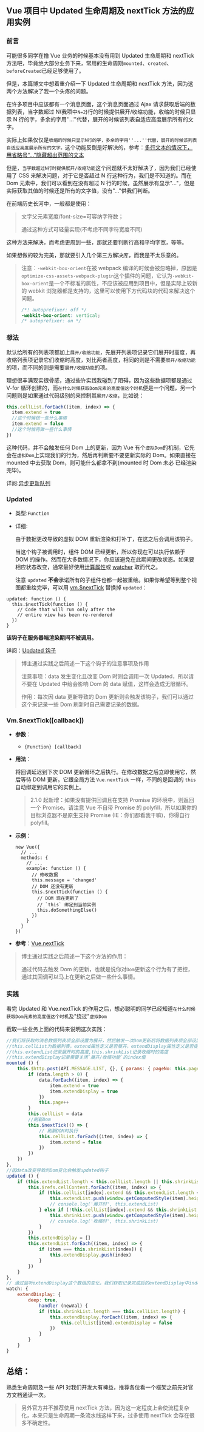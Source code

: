 ## Vue 项目中 Updated 生命周期及 nextTick 方法的应用实例

### 前言

可能很多同学在撸 Vue 业务的时候基本没有用到 Updated 生命周期和 nextTick 方法吧，毕竟绝大部分业务下来，常用的生命周期`mounted`、`created`、`beforeCreated`已经足够使用了。

但是，本篇博文中想着重介绍一下 Updated 生命周期和 nextTick 方法，因为这两个方法解决了我一个头疼的问题。

在许多项目中应该都有一个消息页面，这个消息页面通过 Ajax 请求获取后端的数据列表，当字数超过 N(我项中`N=2`)行的时候提供展开/收缩功能，收缩的时候只显示 N 行的字，多余的字用''...''代替，展开的时候该列表自适应高度展示所有的文字。

实际上如果仅仅是`收缩的时候只显示N行的字，多余的字用''...''代替，展开的时候该列表自适应高度展示所有的文字。`这个功能反倒是好解决的，参考：[多行文本的情况下，用省略号“...”隐藏超出范围的文本](http://www.css88.com/webkit/-webkit-line-clamp/)

但是，`当字数超过N行时提供展开/收缩功能`这个问题就不太好解决了，因为我们已经使用了 CSS 来解决问题，对于它是否超过 N 行这种行为，我们是不知道的。而在 Dom 元素中，我们可以看到在没有超过 N 行的时候，虽然展示有显示"..."，但是实际获取其值的时候还是所有的文字值，没有"…"供我们判断。

在前端历史长河中，一般都是使用：

> 文字父元素宽度/font-size=可容纳字符数；
>
> 通过这种方式可轻量实现(不考虑不同字符宽度不同)

这种方法来解决，而考虑更周到一些，那就还要判断行高和平均字宽，等等。

如果想做的较为完美，那就要引入几个第三方解决库，而我是不太乐意的。

> 注意：`-webkit-box-orient`在被 webpack 编译的时候会被忽略掉，原因是`optimize-css-assets-webpack-plugin`这个插件的问题，它认为`-webkit-box-orient`是一个不标准的属性，不应该被应用到项目中，但是实际上较新的 webkit 浏览器都是支持的，这里可以使用下方代码块的代码来解决这个问题。
>
> ```scss
> /*! autoprefixer: off */
> -webkit-box-orient: vertical;
> /* autoprefixer: on */
> ```

### 想法

默认给所有的列表项都加上`展开/收缩功能`，先展开列表项记录它们展开时高度，再收缩列表项记录它们收缩时高度，对比两者高度，相同的则是不需要`展开/收缩功能`的项，而不同的则是需要`展开/收缩功能`的项。

理想很丰满现实很骨感，通过些许实践我碰到了阻碍，因为这些数据项都是通过 V-for 循环创建的，而`在什么时候获取Dom元素的高度值这个时机`便是一个问题，另一个问题则是如果通过代码级别的来控制其`展开/收缩`，比如说：

```javascript
this.cellList.forEach((item, index) => {
  item.extend = true
  //这个时候做一些什么事情
  item.extend = false
  //这个时候再做一些什么事情
})
```

这种代码，并不会触发任何 Dom 上的更新，因为 Vue 有个`虚拟Dom`的机制，它先会在`虚拟Dom`上实现我们的行为，然后再判断要不要更新实际的 Dom。如果直接在 mounted 中去获取 Dom，则可能什么都拿不到(mounted 时 Dom 未必 已经渲染完毕)。

详阅:[异步更新队列](https://cn.vuejs.org/v2/guide/reactivity.html#%E5%BC%82%E6%AD%A5%E6%9B%B4%E6%96%B0%E9%98%9F%E5%88%97)

### Updated

- 类型:`Function`

- 详细:

  由于数据更改导致的虚拟 DOM 重新渲染和打补丁，在这之后会调用该钩子。

  当这个钩子被调用时，组件 DOM 已经更新，所以你现在可以执行依赖于 DOM 的操作。然而在大多数情况下，你应该避免在此期间更改状态。如果要相应状态改变，通常最好使用[计算属性](https://cn.vuejs.org/v2/api/#computed)或 [watcher](https://cn.vuejs.org/v2/api/#watch) 取而代之。

  注意 `updated` **不会**承诺所有的子组件也都一起被重绘。如果你希望等到整个视图都重绘完毕，可以用 [vm.$nextTick](https://cn.vuejs.org/v2/api/#vm-nextTick) 替换掉 `updated`：

```
updated: function () {
  this.$nextTick(function () {
    // Code that will run only after the
    // entire view has been re-rendered
  })
}
```

**该钩子在服务器端渲染期间不被调用。**

详阅：[Updated 钩子](https://cn.vuejs.org/v2/api/#updated)

> 博主通过实践之后简述一下这个钩子的注意事项及作用
>
> 注意事项：data 发生变化且改变 Dom 时则会调用一次 Updated，所以请不要在 Updated 中给会影响 Dom 的 data 赋值，这样会造成无限循环。
>
> 作用：每次因 data 更新导致的 Dom 更新则会触发该钩子，我们可以通过这个来记录一些 Dom 刷新时自己需要记录的数据。

### Vm.$nextTick([callback])

- **参数**：

  - `{Function} [callback]`

- **用法**：

  将回调延迟到下次 DOM 更新循环之后执行。在修改数据之后立即使用它，然后等待 DOM 更新。它跟全局方法 `Vue.nextTick` 一样，不同的是回调的 `this` 自动绑定到调用它的实例上。

  > 2.1.0 起新增：如果没有提供回调且在支持 Promise 的环境中，则返回一个 Promise。请注意 Vue 不自带 Promise 的 polyfill，所以如果你的目标浏览器不是原生支持 Promise (IE：你们都看我干嘛)，你得自行 polyfill。

- **示例**：

  ```
  new Vue({
    // ...
    methods: {
      // ...
      example: function () {
        // 修改数据
        this.message = 'changed'
        // DOM 还没有更新
        this.$nextTick(function () {
          // DOM 现在更新了
          // `this` 绑定到当前实例
          this.doSomethingElse()
        })
      }
    }
  })
  ```

- **参考**：[Vue.nextTick](https://cn.vuejs.org/v2/api/#Vue-nextTick)

> 博主通过实践之后简述一下这个方法的作用：
>
> 通过代码去触发 Dom 的更新，也就是说你对`Dom`更新这个行为有了把控，通过其回调可以马上在更新之后做一些什么事情。

### 实践

看完 Updated 和 Vue.nextTick 的作用之后，想必聪明的同学已经知道`在什么时候获取Dom元素的高度值这个时机`及"绕过"`虚拟Dom`

截取一些业务上面的代码来说明这次实践：

```javascript
//我们将获取的消息数据列表项全部设置为展开，然后触发一次Dom更新后将数据列表项全部设置为收缩。
//this.cellList为数据列表，extend属性定义是否展开，extendDisplay属性定义是否提供`展开/收缩功能`
//this.extendList记录展开时的高度,this.shrinkList记录收缩时的高度
//this.extendDisplay记录需要关闭`展开/收缩功能`的index值
mounted () {
    this.$http.post(API.MESSAGE.LIST, {}, { params: { pageNo: this.page } }).then(data => 	  {
        if (data.length > 0) {
            data.forEach((item, index) => {
                item.extend = true
                item.extendDisplay = true
            })
            this.page++
        }
        this.cellList = data
        //刷新Dom
        this.$nextTick(() => {
            // 刷新DOM时执行
            this.cellList.forEach((item, index) => {
                item.extend = false
            })
        })
    })
},
//因data改变导致的Dom变化会触发updated钩子
updated () {
    if (this.extendList.length < this.cellList.length || this.shrinkList.length < this.cellList.length) {
        this.$refs.cellContent.forEach((item, index) => {
            if (this.cellList[index].extend && this.extendList.length < this.cellList.length) {
                this.extendList.push(window.getComputedStyle(item).height)
                // console.log('展开时', this.extendList)
            } else if (!this.cellList[index].extend && this.shrinkList.length < this.cellList.length) {
                this.shrinkList.push(window.getComputedStyle(item).height)
                // console.log('收缩时', this.shrinkList)
            }
        })
        this.extendDisplay = []
        this.extendList.forEach((item, index) => {
            if (item === this.shrinkList[index]) {
                this.extendDisplay.push(index)
            }
        })
    }
},
// 通过监听extendDisplay这个数组的变化，我们获取记录完成后的extendDisplay中index索引，通过这个来判断cellList的index项是否提供`展开/收缩功能`
watch: {
    extendDisplay: {
        deep: true,
            handler (newVal) {
            if (this.shrinkList.length === this.cellList.length) {
                this.extendDisplay.forEach((item, index) => {
                    this.cellList[item].extendDisplay = false
                })
            }
        }
    }
}
```

## 总结：

熟悉生命周期及一些 API 对我们开发大有裨益，推荐各位看一个框架之前先对官方文档通读一次。

> 另外官方并不推荐使用 nextTick 方法，因为这一定程度上会使流程复杂化，本来只是生命周期一条流水线这样下来，过多使用 nextTick 会存在很多不确定性。
